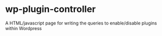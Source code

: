 # wp-plugin-controller
A HTML/javascript page for writing the queries to enable/disable plugins within Wordpress
